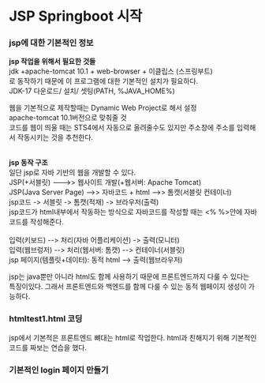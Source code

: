 <h1>JSP Springboot 시작</h1>

<h3>jsp에 대한 기본적인 정보</h3>
 
**jsp 작업을 위해서 필요한 것들**<br>
jdk +apache-tomcat 10.1 + web-browser + 이클립스 (스프링부트)<br>
로 동작하기 때문에 이 프로그램에 대한 기본적인 설치가 필요하다.<br>
 JDK-17 다운로드/ 설치/ 셋팅(PATH, %JAVA_HOME%)
 
웹을 기본적으로 제작할때는 Dynamic Web Project로 해서 설정<br>
apache-tomcat 10.1버전으로 맞춰줄 것<br>
코드를 웹이 띄울 때는 STS4에서 자동으로 올려줄수도 있지만 주소창에 주소를 입력해서 작동시키는 것을 추천한다.
<br><br>

**jsp 동작 구조**<br>
일단 jsp로 자바 기반의 웹을 개발할 수 있다.<br>
JSP(+서블릿) --->> 웹사이트 개발(+웹서버: Apache Tomcat)<br>
 JSP(Java Server Page) -->> 자바코드 + html -->> 톰캣(서블릿 컨테이너)<br>
 jsp코드 -> 서블릿 -> 톰캣(적재) -> 브라우저(출력)<br>
 jsp코드가 html내부에서 작동하는 방식으로 자바코드를 작성할 때는 <% %>안에 자바코드를 작성해준다.
<br><br>
입력(키보드) --> 처리(자바 어플리케이션) -> 출력(모니터)<br>
입력(웹브렁저) --> 처리(웹서버: 톰캣) --> 컨테이너(서블릿)<br>
jsp 페이지(템플릿+데이터): 동적 html --> 출력(웹브라우저)
 
jsp는 java뿐만 아니라 html도 함께 사용하기 때문에 프론트엔드까지 다룰 수 있다는 특징이있다.
그래서 프론트엔드와 백엔드를 함께 다룰 수 있는 동적 웹페이지 생성이 가능하다.

<h3>htmltest1.html 코딩</h3>
jsp에서 기본적은 프론트엔드 뼈대는 html로 작업한다.
html과 친해지기 위해 기본적인 코드를 짜보는 연습을 했다.

<h3>기본적인 login 페이지 만들기</h3>

